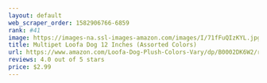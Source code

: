 ```yaml
---
layout: default 
﻿web_scraper_order: 1582906766-6859
rank: #41
image: https://images-na.ssl-images-amazon.com/images/I/71fFuQIzKYL.jpg
title: Multipet Loofa Dog 12 Inches (Assorted Colors)
url: https://www.amazon.com/Loofa-Dog-Plush-Colors-Vary/dp/B0002DK6W2/ref=zg_mw_pet-supplies_41?_encoding=UTF8&psc=1&refRID=1681C9HM719PR5VMS4KX
reviews: 4.0 out of 5 stars
price: $2.99 
---
```

